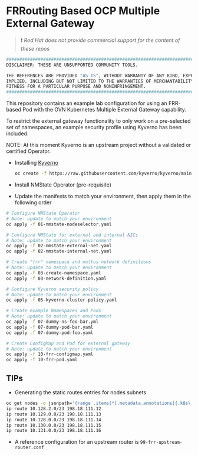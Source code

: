 # FRRouting Based OCP Multiple External Gateway 

> :heavy_exclamation_mark: *Red Hat does not provide commercial support for the content of these repos*

```bash
#############################################################################
DISCLAIMER: THESE ARE UNSUPPORTED COMMUNITY TOOLS.

THE REFERENCES ARE PROVIDED "AS IS", WITHOUT WARRANTY OF ANY KIND, EXPRESS OR
IMPLIED, INCLUDING BUT NOT LIMITED TO THE WARRANTIES OF MERCHANTABILITY,
FITNESS FOR A PARTICULAR PURPOSE AND NONINFRINGEMENT.
#############################################################################
```

This repository contains an example lab configuration for using an FRR-based Pod with the OVN Kubernetes Multiple External Gateway capability.

To restrict the external gateway functionality to only work on a pre-selected set of namespaces, an example security profile using Kyverno has been included.

NOTE: At this moment Kyverno is an upstream project without a validated or certified Operator.

- Installing [Kyverno](https://kyverno.io/docs/introduction/)

    ```bash
    oc create -f https://raw.githubusercontent.com/kyverno/kyverno/main/config/release/install.yaml
    ```
- Install NMState Operator (pre-requisite)
- Update the manifests to match your environment, then apply them in the following order
```bash
# Configure NMState Operator
# Note: update to match your environment
oc apply -f 01-nmstate-nodeselector.yaml

# Configure NMState for external and internal NICs
# Note: update to match your environment
oc apply -f 02-nmstate-external-net.yaml
oc apply -f 02-nmstate-internal-net.yaml

# Create "frr" namespace and multus network definitions
# Note: update to match your environment
oc apply -f 03-create-namespace.yaml
oc apply -f 03-network-definition.yaml

# Configure Kyverno security policy
# Note: update to match your environment
oc apply -f 05-kyverno-cluster-policy.yaml

# Create example Namespaces and Pods
# Note: update to match your environment
oc apply -f 07-dummy-ns-foo-bar.yml
oc apply -f 07-dummy-pod-bar.yaml
oc apply -f 07-dummy-pod-foo.yaml

# Create ConfigMap and Pod for external gateway
# Note: update to match your environment
oc apply -f 10-frr-configmap.yaml
oc apply -f 10-frr-pod.yaml
```

## TIPs

- Generating the static routes entries for nodes subnets
```bash
oc get nodes -o jsonpath='{range .items[*].metadata.annotations}{.k8s\.ovn\.org\/node\-subnets}{.k8s\.ovn\.org\/node\-primary\-ifaddr}{"\n"}{end}' | awk -F'["/]' '{print "ip route " $4"/"$5 " " $9}'
ip route 10.128.2.0/23 198.18.111.12
ip route 10.129.0.0/23 198.18.111.13
ip route 10.128.0.0/23 198.18.111.14
ip route 10.130.0.0/23 198.18.111.15
ip route 10.131.0.0/23 198.18.111.16
```

- A reference configuration for an upstream router is `99-frr-upstream-router.conf`